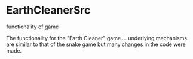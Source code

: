 # EarthCleanerSrc
functionality of game

The functionality for the "Earth Cleaner" game ... underlying mechanisms are similar to that of the snake game but many changes in the code were made.
